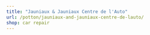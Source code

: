 ```yaml
---
title: "Jauniaux & Jauniaux Centre de l'Auto"
url: /potton/jauniaux-and-jauniaux-centre-de-lauto/
shop: car repair
---
```

